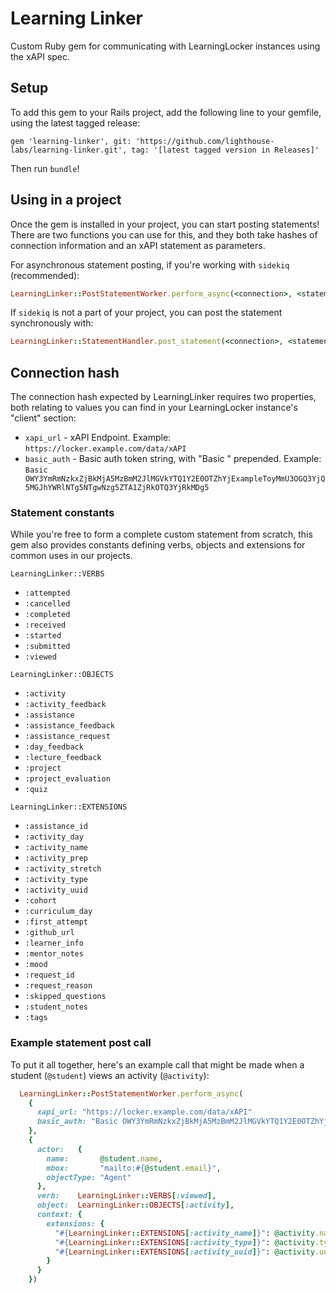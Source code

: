 # Learning Linker

Custom Ruby gem for communicating with LearningLocker instances using the xAPI spec.

## Setup

To add this gem to your Rails project, add the following line to your gemfile, using the latest tagged release:

`gem 'learning-linker', git: 'https://github.com/lighthouse-labs/learning-linker.git', tag: '[latest tagged version in Releases]'`

Then run `bundle`!

## Using in a project

Once the gem is installed in your project, you can start posting statements! There are two functions you can use for this, and they both take hashes of connection information and an xAPI statement as parameters.

For asynchronous statement posting, if you're working with `sidekiq` (recommended):

```ruby
LearningLinker::PostStatementWorker.perform_async(<connection>, <statement>)
```

If `sidekiq` is not a part of your project, you can post the statement synchronously with:

```ruby
LearningLinker::StatementHandler.post_statement(<connection>, <statement>)
```

## Connection hash

The connection hash expected by LearningLinker requires two properties, both relating to values you can find in your LearningLocker instance's "client" section:

- `xapi_url` - xAPI Endpoint. Example: `https://locker.example.com/data/xAPI`
- `basic_auth` - Basic auth token string, with "Basic " prepended. Example: `Basic OWY3YmRmNzkxZjBkMjA5MzBmM2JlMGVkYTQ1Y2E0OTZhYjExampleToyMmU3OGQ3YjQ5MGJhYWRlNTg5NTgwNzg5ZTA1ZjRkOTQ3YjRkMDg5`

### Statement constants

While you're free to form a complete custom statement from scratch, this gem also provides constants defining verbs, objects and extensions for common uses in our projects.

`LearningLinker::VERBS`

- `:attempted`
- `:cancelled`
- `:completed`
- `:received`
- `:started`
- `:submitted`
- `:viewed`

`LearningLinker::OBJECTS`

- `:activity`
- `:activity_feedback`
- `:assistance`
- `:assistance_feedback`
- `:assistance_request`
- `:day_feedback`
- `:lecture_feedback`
- `:project`
- `:project_evaluation`
- `:quiz`

`LearningLinker::EXTENSIONS`

- `:assistance_id`
- `:activity_day`
- `:activity_name`
- `:activity_prep`
- `:activity_stretch`
- `:activity_type`
- `:activity_uuid`
- `:cohort`
- `:curriculum_day`
- `:first_attempt`
- `:github_url`
- `:learner_info`
- `:mentor_notes`
- `:mood`
- `:request_id`
- `:request_reason`
- `:skipped_questions`
- `:student_notes`
- `:tags`

### Example statement post call

To put it all together, here's an example call that might be made when a student (`@student`) views an activity (`@activity`):

```ruby
  LearningLinker::PostStatementWorker.perform_async(
    {
      xapi_url: "https://locker.example.com/data/xAPI"
      basic_auth: "Basic OWY3YmRmNzkxZjBkMjA5MzBmM2JlMGVkYTQ1Y2E0OTZhYjExampleToyMmU3OGQ3YjQ5MGJhYWRlNTg5NTgwNzg5ZTA1ZjRkOTQ3YjRkMDg5"
    },
    {
      actor:   {
        name:       @student.name,
        mbox:       "mailto:#{@student.email}",
        objectType: "Agent"
      },
      verb:    LearningLinker::VERBS[:viewed],
      object:  LearningLinker::OBJECTS[:activity],
      context: {
        extensions: {
          "#{LearningLinker::EXTENSIONS[:activity_name]}": @activity.name,
          "#{LearningLinker::EXTENSIONS[:activity_type]}": @activity.type,
          "#{LearningLinker::EXTENSIONS[:activity_uuid]}": @activity.uuid
        }
      }
    })
```
